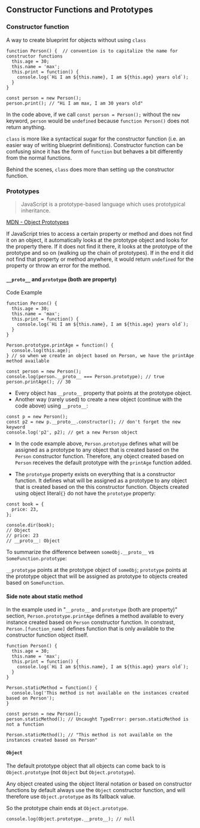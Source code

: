 ## Constructor Functions and Prototypes

### Constructor function
A way to create blueprint for objects without using `class`
```
function Person() {  // convention is to capitalize the name for constructor functions
  this.age = 30;
  this.name = 'max';
  this.print = function() {
    console.log(`Hi I am ${this.name}, I am ${this.age} years old`);
  }
}

const person = new Person(); 
person.print(); // "Hi I am max, I am 30 years old"
```
In the code above, if we call `const person = Person();` without the `new` keyword, `person` would be `undefined` because `function Person()` does not return anything.

`class` is more like a syntactical sugar for the constructor function (i.e. an easier way of writing blueprint definitions). Constructor function can be confusing since it has the form of `function` but behaves a bit differently from the normal functions.

Behind the scenes, `class` does more than setting up the constructor function.

### Prototypes
>JavaScript is a prototype-based language which uses prototypical inheritance.

[MDN - Object Prototypes](https://developer.mozilla.org/en-US/docs/Learn/JavaScript/Objects/Object_prototypes)

If JavaScript tries to access a certain property or method and does not find it on an object, it automatically looks at the prototype object and looks for the property there. If it does not find it there, it looks at the prototype of the prototype and so on (walking up the chain of prototypes). If in the end it did not find that property or method anywhere, it would return `undefined` for the property or throw an error for the method.

#### `__proto__` and `prototype` (both are property)
Code Example
```
function Person() {
  this.age = 30;
  this.name = 'max';
  this.print = function() {
    console.log(`Hi I am ${this.name}, I am ${this.age} years old`);
  }
}

Person.prototype.printAge = function() { 
  console.log(this.age);
} // so when we create an object based on Person, we have the printAge method available

const person = new Person();
console.log(person.__proto__ === Person.prototype); // true
person.printAge(); // 30
```

- Every object has `__proto__` property that points at the prototype object.
- Another way (rarely used) to create a new object (continue with the code above) using `__proto__`:
```
const p = new Person();
const p2 = new p.__proto__.constructor(); // don't forget the new keyword
console.log('p2', p2); // get a new Person object
```
- In the code example above, `Person.prototype` defines what will be assigned as a prototype to any object that is created based on the `Person` constructor function. Therefore, any object created based on `Person` receives the default prototype with the `printAge` function added.

- The `prototype` property exists on everything that is a constructor function. It defines what will be assigned as a prototype to any object that is created based on the this constructor function. Objects created using object literal`{}` do not have the `prototype` property: 
```
const book = {
  price: 23,
};

console.dir(book);
// Object
// price: 23
// __proto__: Object
```

To summarize the difference between `someObj.__proto__` vs `SomeFunction.prototype`:

`__prototype` points at the prototype object of `someObj`; `prototype` points at the prototype object that will be assigned as prototype to objects created based on `SomeFunction`.

#### Side note about static method
In the example used in "`__proto__` and `prototype` (both are property)" section, `Person.prototype.printAge` defines a method available to every instance created based on `Person` constructor function. In constrast, `Person.[function_name]` defines function that is only available to the constructor function object itself.
```
function Person() {
  this.age = 30;
  this.name = 'max';
  this.print = function() {
    console.log(`Hi I am ${this.name}, I am ${this.age} years old`);
  }
}

Person.staticMethod = function() {
  console.log('This method is not available on the instances created based on Person');
}

const person = new Person(); 
person.staticMethod(); // Uncaught TypeError: person.staticMethod is not a function

Person.staticMethod(); // "This method is not available on the instances created based on Person" 
```

#### `Object`
The default prototype object that all objects can come back to is `Object.prototype` (not `Object` but `Object.prototype`).

Any object created using the object literal notation or based on constructor functions by default always use the `Object` constructor function, and will therefore use `Object.prototype` as its fallback value.

So the prototype chain ends at `Object.prototype`.

```
console.log(Object.prototype.__proto__); // null
```
